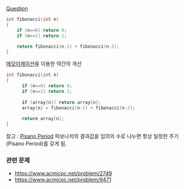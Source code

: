 [Question](https://www.acmicpc.net/problem/2748)
```c
int fibonacci(int n)
{
    if (n==0) return 0;
    if (n==1) return 1;

    return fibonacci(n-1) + fibonacci(n-2);
}
```

[메모이제이션](https://ko.wikipedia.org/wiki/메모이제이션)을 이용한 약간의 개선
```c
int fibonacci(int n)
{
      if (n==0) return 0;
      if (n==1) return 1;
  
      if (array[n]) return array[n];
      array[n] = fibonacci(n-1) + fibonacci(n-2);
  
      return array[n];
}
```
참고 : [Pisano Period](https://en.wikipedia.org/wiki/Pisano_period) 
피보나치의 결과값을 임의의 수로 나누면 항상 일정한 주기(Pisano Period)를 갖게 됨.

### 관련 문제
- https://www.acmicpc.net/problem/2749
- https://www.acmicpc.net/problem/9471
